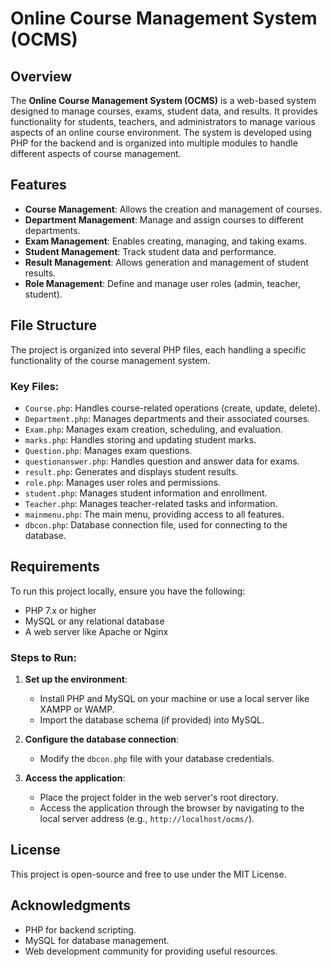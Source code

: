 
# Online Course Management System (OCMS)

## Overview
The **Online Course Management System (OCMS)** is a web-based system designed to manage courses, exams, student data, and results. It provides functionality for students, teachers, and administrators to manage various aspects of an online course environment. The system is developed using PHP for the backend and is organized into multiple modules to handle different aspects of course management.

## Features
- **Course Management**: Allows the creation and management of courses.
- **Department Management**: Manage and assign courses to different departments.
- **Exam Management**: Enables creating, managing, and taking exams.
- **Student Management**: Track student data and performance.
- **Result Management**: Allows generation and management of student results.
- **Role Management**: Define and manage user roles (admin, teacher, student).

## File Structure
The project is organized into several PHP files, each handling a specific functionality of the course management system.

### Key Files:
- `Course.php`: Handles course-related operations (create, update, delete).
- `Department.php`: Manages departments and their associated courses.
- `Exam.php`: Manages exam creation, scheduling, and evaluation.
- `marks.php`: Handles storing and updating student marks.
- `Question.php`: Manages exam questions.
- `questionanswer.php`: Handles question and answer data for exams.
- `result.php`: Generates and displays student results.
- `role.php`: Manages user roles and permissions.
- `student.php`: Manages student information and enrollment.
- `Teacher.php`: Manages teacher-related tasks and information.
- `mainmenu.php`: The main menu, providing access to all features.
- `dbcon.php`: Database connection file, used for connecting to the database.

## Requirements
To run this project locally, ensure you have the following:
- PHP 7.x or higher
- MySQL or any relational database
- A web server like Apache or Nginx

### Steps to Run:
1. **Set up the environment**:
   - Install PHP and MySQL on your machine or use a local server like XAMPP or WAMP.
   - Import the database schema (if provided) into MySQL.

2. **Configure the database connection**:
   - Modify the `dbcon.php` file with your database credentials.

3. **Access the application**:
   - Place the project folder in the web server's root directory.
   - Access the application through the browser by navigating to the local server address (e.g., `http://localhost/ocms/`).

## License
This project is open-source and free to use under the MIT License.

## Acknowledgments
- PHP for backend scripting.
- MySQL for database management.
- Web development community for providing useful resources.

